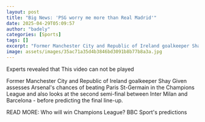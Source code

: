 ```yaml
---
layout: post
title: "Big News: 'PSG worry me more than Real Madrid'"
date: 2025-04-29T05:09:57
author: "badely"
categories: [Sports]
tags: []
excerpt: "Former Manchester City and Republic of Ireland goalkeeper Shay Given assesses Arsenal's chances of beating Paris St-Germain in the Champions League - "
image: assets/images/35ac71a35d4b3846bd3091b8b77b8a3a.jpg
---
```


Experts revealed that This video can not be played

Former Manchester City and Republic of Ireland goalkeeper Shay Given assesses Arsenal's chances of beating Paris St-Germain in the Champions League and also looks at the second semi-final between Inter Milan and Barcelona - before predicting the final line-up.

READ MORE: Who will win Champions League? BBC Sport's predictions

